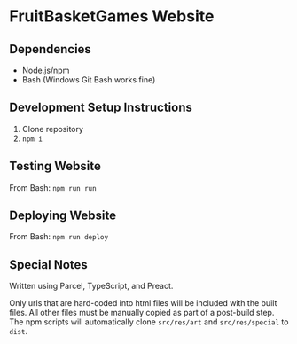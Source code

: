 # FruitBasketGames Website

## Dependencies

- Node.js/npm
- Bash (Windows Git Bash works fine)

## Development Setup Instructions

1. Clone repository
2. `npm i`

## Testing Website

From Bash: `npm run run`

## Deploying Website

From Bash: `npm run deploy`

## Special Notes

Written using Parcel, TypeScript, and Preact.

Only urls that are hard-coded into html files will be included with the built files. All other files must be manually copied as part of a post-build step. The npm scripts will automatically clone `src/res/art` and `src/res/special` to `dist`.
